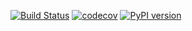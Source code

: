 [![Build Status](https://travis-ci.org/greg-hellings/cloud-cleaner.svg?branch=master)](https://travis-ci.org/greg-hellings/cloud-cleaner)
[![codecov](https://codecov.io/gh/greg-hellings/cloud-cleaner/branch/master/graph/badge.svg)](https://codecov.io/gh/greg-hellings/cloud-cleaner)
[![PyPI version](https://badge.fury.io/py/cloud-cleaner.svg)](https://badge.fury.io/py/cloud-cleaner)
